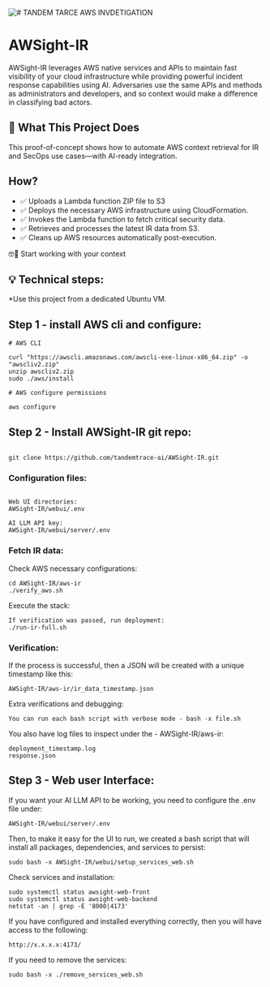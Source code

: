 ![# TANDEM TARCE AWS INVDETIGATION ](http://tandemtrace.ai/wp-content/uploads/2025/02/tand3.png)



# AWSight-IR

AWSight-IR leverages AWS native services and APIs to maintain fast visibility of your cloud infrastructure while providing powerful incident response capabilities using AI. 
Adversaries use the same APIs and methods as administrators and developers, and so context would make a difference in classifying bad actors. 


## 🚀 What This Project Does


This proof-of-concept shows how to automate AWS context retrieval for IR and SecOps use cases—with AI-ready integration.



## How?

 - ✅ Uploads a Lambda function ZIP file to S3
 - ✅ Deploys the necessary AWS infrastructure using CloudFormation.
 - ✅ Invokes the Lambda function to fetch critical security data.
 - ✅ Retrieves and processes the latest IR data from S3.
 - ✅ Cleans up AWS resources automatically post-execution. 

🤓🔎 Start working with your context 



## 💡 Technical steps:

*Use this project from a dedicated Ubuntu VM. 

## Step 1 - install AWS cli and configure: 

```shell
# AWS CLI

curl "https://awscli.amazonaws.com/awscli-exe-linux-x86_64.zip" -o "awscliv2.zip"
unzip awscliv2.zip
sudo ./aws/install

```

```shell
# AWS configure permissions 

aws configure 

```


## Step 2 - Install AWSight-IR git repo:

```shell

git clone https://github.com/tandemtrace-ai/AWSight-IR.git
```

### Configuration files:

```shell

Web UI directories:
AWSight-IR/webui/.env

AI LLM API key:
AWSight-IR/webui/server/.env
```

### Fetch IR data:   

Check AWS necessary configurations: 

```shell
cd AWSight-IR/aws-ir
./verify_aws.sh
```

Execute the stack:

```shell
If verification was passed, run deployment:
./run-ir-full.sh
```

### Verification: 

If the process is successful, then a JSON will be created with a unique timestamp like this:
```shell
AWSight-IR/aws-ir/ir_data_timestamp.json
```

Extra verifications and debugging:
```shell
You can run each bash script with verbose mode - bash -x file.sh
```

You also have log files to inspect under the - AWSight-IR/aws-ir:
```shell
deployment_timestamp.log
response.json
```

## Step 3 - Web user Interface: 

If you want your AI LLM API to be working, you need to configure the .env file under:
```shell
AWSight-IR/webui/server/.env
```

Then, to make it easy for the UI to run, we created a bash script that will install all packages, dependencies, and services to persist: 

```shell
sudo bash -x AWSight-IR/webui/setup_services_web.sh
```

Check services and installation:
```shell
sudo systemctl status awsight-web-front
sudo systemctl status awsight-web-backend
netstat -an | grep -E '8000|4173'
```


If you have configured and installed everything correctly, then you will have access to the following: 
```shell
http://x.x.x.x:4173/
```



If you need to remove the services:
```shell
sudo bash -x ./remove_services_web.sh
```
